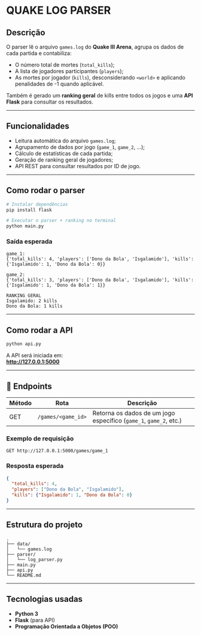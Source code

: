 # QUAKE LOG PARSER

## Descrição

O parser lê o arquivo `games.log` do **Quake III Arena**, agrupa os dados de cada partida e contabiliza:
- O número total de mortes (`total_kills`);
- A lista de jogadores participantes (`players`);
- As mortes por jogador (`kills`), desconsiderando `<world>` e aplicando penalidades de -1 quando aplicável.

Também é gerado um **ranking geral** de kills entre todos os jogos e uma **API Flask** para consultar os resultados.

---

## Funcionalidades

- Leitura automática do arquivo `games.log`;
- Agrupamento de dados por jogo (`game_1`, `game_2`, ...);
- Cálculo de estatísticas de cada partida;
- Geração de ranking geral de jogadores;
- API REST para consultar resultados por ID de jogo.

---

## Como rodar o parser

```bash
# Instalar dependências
pip install flask

# Executar o parser + ranking no terminal
python main.py
```

### Saída esperada

```
game_1:
{'total_kills': 4, 'players': ['Dono da Bola', 'Isgalamido'], 'kills': {'Isgalamido': 1, 'Dono da Bola': 0}}

game_2:
{'total_kills': 3, 'players': ['Dono da Bola', 'Isgalamido'], 'kills': {'Isgalamido': 1, 'Dono da Bola': 1}}

RANKING GERAL 
Isgalamido: 2 kills
Dono da Bola: 1 kills
```

---

## Como rodar a API

```bash
python api.py
```

A API será iniciada em:  
**http://127.0.0.1:5000**

---

## 🔗 Endpoints

| Método | Rota | Descrição |
|--------|------|------------|
| GET | `/games/<game_id>` | Retorna os dados de um jogo específico (`game_1`, `game_2`, etc.) |

### Exemplo de requisição
```
GET http://127.0.0.1:5000/games/game_1
```

### Resposta esperada
```json
{
  "total_kills": 4,
  "players": ["Dono da Bola", "Isgalamido"],
  "kills": {"Isgalamido": 1, "Dono da Bola": 0}
}
```

---

## Estrutura do projeto

```
.
├── data/
│   └── games.log
├── parser/
│   └── log_parser.py
├── main.py
├── api.py
└── README.md
```

---

## Tecnologias usadas

- **Python 3**
- **Flask** (para API)
- **Programação Orientada a Objetos (POO)**
